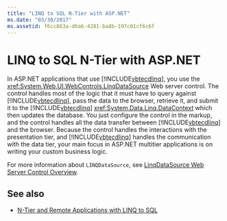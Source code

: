 ```yaml
---
title: "LINQ to SQL N-Tier with ASP.NET"
ms.date: "03/30/2017"
ms.assetid: f6cc863a-d6a6-4281-ba8b-197c01cf6c6f
---
```

# LINQ to SQL N-Tier with ASP.NET
In ASP.NET applications that use [!INCLUDE[vbtecdlinq](../../../../../../includes/vbtecdlinq-md.md)], you use the <xref:System.Web.UI.WebControls.LinqDataSource> Web server control. The control handles most of the logic that it must have to query against [!INCLUDE[vbtecdlinq](../../../../../../includes/vbtecdlinq-md.md)], pass the data to the browser, retrieve it, and submit it to the [!INCLUDE[vbtecdlinq](../../../../../../includes/vbtecdlinq-md.md)] <xref:System.Data.Linq.DataContext> which then updates the database. You just configure the control in the markup, and the control handles all the data transfer between [!INCLUDE[vbtecdlinq](../../../../../../includes/vbtecdlinq-md.md)] and the browser. Because the control handles the interactions with the presentation tier, and [!INCLUDE[vbtecdlinq](../../../../../../includes/vbtecdlinq-md.md)] handles the communication with the data tier, your main focus in ASP.NET multitier applications is on writing your custom business logic.  
  
 For more information about `LINQDataSource`, see [LinqDataSource Web Server Control Overview](/previous-versions/aspnet/bb547113(v=vs.100)).  
  
## See also

- [N-Tier and Remote Applications with LINQ to SQL](n-tier-and-remote-applications-with-linq-to-sql.md)
